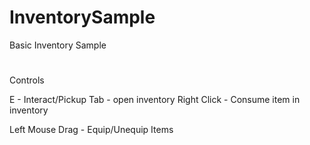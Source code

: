 # InventorySample
Basic Inventory Sample


#

Controls

E  - Interact/Pickup
Tab - open inventory
Right Click - Consume item in inventory 

Left Mouse Drag - Equip/Unequip Items 
